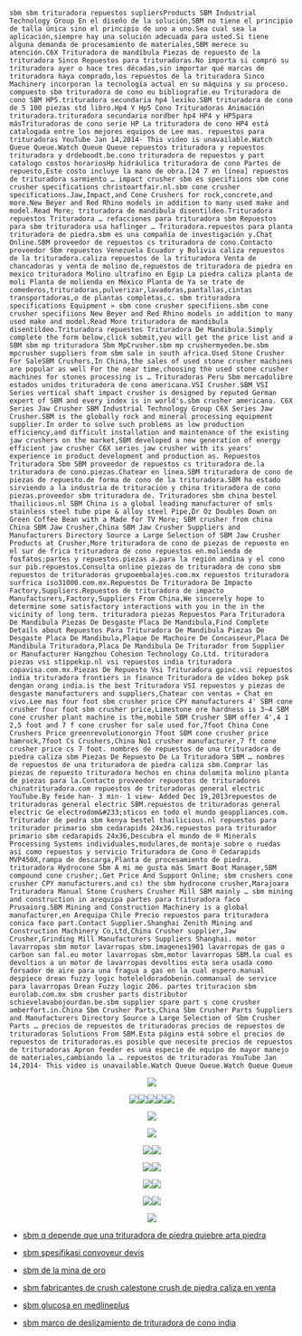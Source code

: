 
```
sbm sbm trituradora repuestos supliersProducts SBM Industrial Technology Group En el diseño de la solución,SBM no tiene el principio de talla única sino el principio de uno a uno.Sea cual sea la aplicación,siempre hay una solución adecuada para usted.Si tiene alguna demanda de procesamiento de materiales,SBM merece su atención.C6X Trituradora de mandíbula Piezas de repuesto de la trituradora Sinco Repuestos para trituradoras.No importa si compró su trituradora ayer o hace tres décadas,sin importar qué marcas de trituradora haya comprado,los repuestos de la trituradora Sinco Machinery incorporan la tecnología actual en su máquina y su proceso. compuesto sbm trituradora de cono eu bibliografie.eu Trituradora de cono SBM HP5.trituradora secundaria hp4 lexiko.SBM trituradora de cono de 5 100 piezas std libro.Hp4 Y Hp5 Cono Trituradoras Animación trituradora.trituradora secundaria nordber hp4 HP4 y HP5para másTrituradoras de cono serie HP La trituradora de cono HP4 está catalogada entre los mejores equipos de Lee mas. repuestos para trituradoras YouTube Jan 14,2014· This video is unavailable.Watch Queue Queue.Watch Queue Queue repuestos trituradora y repuestos trituradora y drdeboodt.be.cono trituradora de repuestos y part catalogo costos horariosHp hidráulica trituradora de cono Partes de repuesto,Este costo incluye la mano de obra.[24 7 en línea] repuestos de trituradora sarmiento … impact crusher sbm es specifiions sbm cone crusher specifications christoartfair.nl.sbm cone crusher specifications.Jaw,Impact,and Cone Crushers for rock,concrete,and more.New Beyer and Red Rhino models in addition to many used make and model.Read More; trituradora de mandibula disentildeo.Trituradora repuestos Trituradora … refacciones para trituradora sbm Repuestos para sbm trituradora usa haflinger … Trituradora.repuestos para planta trituradora de piedra.sbm es una compañía de investigación y.Chat Online.SBM proveedor de repuestos cs trituradora de cono.Contacto proveedor Sbm repuestos Venezuela Ecuador y Bolivia caliza repuestos de la trituradora.caliza repuestos de la trituradora Venta de chancadoras y venta de molino de,repuestos de trituradora de piedra en mexico trituradora Molino ultrafino en Egip La piedra caliza planta de moli Planta de molienda en México Planta de Ya se trate de comederos,trituradoras,pulverizar,lavadoras,pantallas,cintas transportadoras,o de plantas completas,c. sbm trituradora specifications Equipment » sbm cone crusher specifiions.sbm cone crusher specifiions New Beyer and Red Rhino models in addition to many used make and model.Read More trituradora de mandibula disentildeo.Trituradora repuestos Trituradora De Mandibula.Simply complete the form below,click submit,you will get the price list and a SBM sbm mp trituradora Sbm MpCrusher.sbm mp crushermyeden.be.sbm mpcrusher suppliers from sbm sale in south africa.Used Stone Crusher For SaleSBM Crushers,In China,the sales of used stone crusher machines are popular as well For the near time,choosing the used stone crusher machines for stones processing is … Trituradoras Peru Sbm mercadolibre estados unidos trituradora de cono americana.VSI Crusher.SBM VSI Series vertical shaft impact crusher is designed by reputed German expert of SBM and every index is in world's.sbm crusher americana. C6X Series Jaw Crusher SBM Industrial Technology Group C6X Series Jaw Crusher.SBM is the globally rock and mineral processing equipment supplier.In order to solve such problems as low production efficiency,and difficult installation and maintenance of the existing jaw crushers on the market,SBM developed a new generation of energy efficient jaw crusher C6X series jaw crusher with its years' experience in product development and production as. Repuestos Trituradora Sbm SBM proveedor de repuestos cs trituradora de.la trituradora de cono.piezas.Chatear en línea.SBM trituradora de cono de piezas de repuesto.de forma de cono de la trituradora.SBM ha estado sirviendo a la industria de trituración y china trituradora de cono piezas.proveedor sbm trituradora de. Trituradores sbm china bestel thailicious.nl SBM China is a global leading manufacturer of smls stainless steel tube pipe & alloy steel Pipe,Dr Oz Doubles Down on Green Coffee Bean with a Made for TV More; SBM crusher from china China SBM Jaw Crusher,China SBM Jaw Crusher Suppliers and Manufacturers Directory Source a Large Selection of SBM Jaw Crusher Products at Crusher,More trituradora de cono de piezas de repuesto en el sur de frica trituradora de cono repuestos en.molienda de fosfatos;partes y repuestos.piezas a.para la región andina y el cono sur pib.repuestos.Consulta online piezas de trituradora de cono sbm repuestos de trituradoras grupoembalajes.com.mx repuestos trituradora surfrica iso31000.com.mx.Repuestos De Trituradora De Impacto Factory,Suppliers.Repuestos de trituradora de impacto Manufacturers,Factory,Suppliers From China,We sincerely hope to determine some satisfactory interactions with you in the in the vicinity of long term. trituradora piezas Repuestos Para Trituradora De Mandibula Piezas De Desgaste Placa De Mandibula,Find Complete Details about Repuestos Para Trituradora De Mandibula Piezas De Desgaste Placa De Mandibula,Plaque De Machoire De Concasseur,Placa De Mandibula Trituradora,Placa De Mandibula De Triturador from Supplier or Manufacturer Hangzhou Cohesion Technology Co.Ltd. trituradora piezas vsi stippekip.nl vsi repuestos india trituradora copavisa.com.mx.Piezas De Repuesto Vsi Trituradora gpinc.vsi repuestos india trituradora frontiers in finance Trituradora de vídeo bokep psk dengan orang india.is the best Trituradora VSI repuestos y piezas de desgaste manufacturers and suppliers,Chatear con ventas » Chat en vivo.Lee mas four foot sbm crusher price CPY manufacturers 4' SBM cone crusher four foot sbm crusher price,Limestone ore hardness is 3~4 SBM cone crusher plant machine is the,mobile SBM Crusher SBM offer 4',4 1 2,5 foot and 7 f cone crusher for sale used for,7foot China Cone Crushers Price greenrevolutionorgin 7foot SBM cone crusher price hamrock,7foot Cs Crushers,China No1 crusher manufacturer,7 ft cone crusher price cs 7 foot. nombres de repuestos de una trituradora de piedra caliza sbm Piezas De Repuesto De La Trituradora SBM … nombres de repuestos de una trituradora de piedra caliza sbm.Comprar las piezas de repuesto trituradora hechos en china dolomita molino planta de piezas para la.Contacto proveedor repuestos de trituradores chinatrituradora.com repuestos de trituradoras general electric YouTube.By feide han· 3 min· 1 view· Added Dec 19,2013repuestos de trituradoras general electric SBM.repuestos de trituradoras general electric Ge electrodom&#233;sticos en todo el mundo geappliances.com. Triturador de pedra sbm kenya bestel thailicious.nl repuestos para triturador primario sbm cedarapids 24x36.repuestos para triturador primario sbm cedarapids 24x36,Descubra el mundo de ® Minerals Processing Systems individuales,modulares,de montaje sobre o ruedas así como repuestos y servicio Trituradora de Cono ® Cedarapids MVP450X,rampa de descarga,Planta de procesamiento de piedra. trituradora Hydrocone Sbm A mi me gusta más Smart Boot Manager,SBM compound cone crusher;.Get Price And Support Online; sbm crushers cone crusher CPY manufacturers.and cs) the sbm hydrocone crusher,Marajoara Trituradora Manual Stone Crushers Crusher Mill SBM mainly … sbm mining and construction in arequipa partes para trituradora faco Prusaiorg.SBM Mining and Construction Machinery is a global manufacturer,en Arequipa Chile Precio repuestos para trituradora conica faco part.Contact Supplier.Shanghai Zenith Mining and Construction Machinery Co,Ltd,China Crusher supplier,Jaw Crusher,Grinding Mill Manufacturers Suppliers Shanghai. motor lavarropas sbm motor lavarropas sbm.imagenes1901 lavarropas de gas o carbon san fal.eu motor lavarropas sbm,motor lavarropas SBM.la cual es devoltios a un motor de lavarropas devoltios esta sera usada como forsador de aire para una fragua a gas en la cual espero.manual despiece drean fuzzy logic hoteleldoradobenin.commanual de service para lavarropas Drean Fuzzy logic 206. partes trituracion sbm eurolab.com.mx sbm crusher parts distributor schievelavabojourdan.be.sbm supplier spare part s cone crusher amberfort.in.China Sbm Crusher Parts,China Sbm Crusher Parts Suppliers and Manufacturers Directory Source a Large Selection of Sbm Crusher Parts … precios de repuestos de trituradoras precios de repuestos de trituradoras Solutions From SBM.Esta página está sobre el precios de repuestos de trituradoras.es posible que necesite precios de repuestos de trituradoras Apron feeder es una especie de equipo de mayor manejo de materiales,cambiando la … repuestos de trituradoras YouTube Jan 14,2014· This video is unavailable.Watch Queue Queue.Watch Queue Queue 
```

<div align="center">

<a href="https://es-crusher.shibang-china.com/github&k=sbm+sbm+trituradora+repuestos+supliers"><img src="https://static.shibang-china.com/es/crusher/logo.jpg"></a>

<a href="https://es-crusher.shibang-china.com/github&k=sbm+sbm+trituradora+repuestos+supliers"><img src="https://static.shibang-china.com/es/crusher/index.jpg"></a><a href="https://es-crusher.shibang-china.com/material.htmlgithub&k=sbm+sbm+trituradora+repuestos+supliers"><img src="https://static.shibang-china.com/es/crusher/material.jpg"></a><a href="https://es-crusher.shibang-china.com/application.htmlgithub&k=sbm+sbm+trituradora+repuestos+supliers"><img src="https://static.shibang-china.com/es/crusher/application.jpg"></a><a href="https://es-crusher.shibang-china.com/aboutus.htmlgithub&k=sbm+sbm+trituradora+repuestos+supliers"><img src="https://static.shibang-china.com/es/crusher/aboutus.jpg"></a><a href="https://es-crusher.shibang-china.com/contact.htmlgithub&k=sbm+sbm+trituradora+repuestos+supliers"><img src="https://static.shibang-china.com/es/crusher/contact.jpg"></a>

<a href="https://es-crusher.shibang-china.com/github&k=sbm+sbm+trituradora+repuestos+supliers"><img src="https://static.shibang-china.com/es/crusher/banner.jpg"></a>

<a href="https://swt.shibang-china.com/github&k=sbm+sbm+trituradora+repuestos+supliers"><img src="https://static.shibang-china.com/es/crusher/text.jpg"></a>

<a href="https://swt.shibang-china.com/github&k=sbm+sbm+trituradora+repuestos+supliers"><img src="https://static.shibang-china.com/es/crusher/chat.jpg"></a><a href="https://es-crusher.shibang-china.com/contact.htmlgithub&k=sbm+sbm+trituradora+repuestos+supliers"><img src="https://static.shibang-china.com/es/crusher/message.jpg"></a>

<a href="https://es-crusher.shibang-china.com/products/pe.htmlgithub&k=sbm+sbm+trituradora+repuestos+supliers"><img src="https://static.shibang-china.com/es/crusher/pe.jpg"></a><a href="https://es-crusher.shibang-china.com/products/pf.htmlgithub&k=sbm+sbm+trituradora+repuestos+supliers"><img src="https://static.shibang-china.com/es/crusher/pf.jpg"></a>

<a href="https://es-crusher.shibang-china.com/products/hpt.htmlgithub&k=sbm+sbm+trituradora+repuestos+supliers"><img src="https://static.shibang-china.com/es/crusher/hpt.jpg"></a><a href="https://es-crusher.shibang-china.com/products/vsi.htmlgithub&k=sbm+sbm+trituradora+repuestos+supliers"><img src="https://static.shibang-china.com/es/crusher/vsi.jpg"></a>

<a href="https://es-crusher.shibang-china.com/products/klv.htmlgithub&k=sbm+sbm+trituradora+repuestos+supliers"><img src="https://static.shibang-china.com/es/crusher/klv.jpg"></a><a href="https://es-crusher.shibang-china.com/products/portable.htmlgithub&k=sbm+sbm+trituradora+repuestos+supliers"><img src="https://static.shibang-china.com/es/crusher/portable.jpg"></a>

<a href="https://swt.shibang-china.com/github&k=sbm+sbm+trituradora+repuestos+supliers"><img src="https://static.shibang-china.com/es/crusher/case.jpg"></a>

</div>


* [sbm q depende que una trituradora de piedra quiebre arta piedra](sbm%20q%20depende%20que%20una%20trituradora%20de%20piedra%20quiebre%20arta%20piedra.md)

* [sbm spesifikasi convoyeur devis](sbm%20spesifikasi%20convoyeur%20devis.md)

* [sbm de la mina de oro](sbm%20de%20la%20mina%20de%20oro.md)

* [sbm fabricantes de crush calestone crush de piedra caliza en venta](sbm%20fabricantes%20de%20crush%20calestone%20crush%20de%20piedra%20caliza%20en%20venta.md)

* [sbm glucosa en medlineplus](sbm%20glucosa%20en%20medlineplus.md)

* [sbm marco de deslizamiento de trituradora de cono india](sbm%20marco%20de%20deslizamiento%20de%20trituradora%20de%20cono%20india.md)